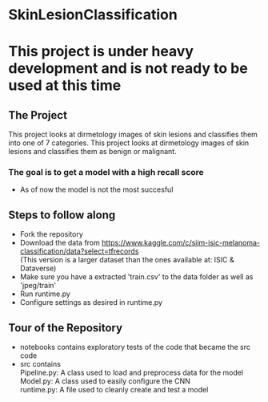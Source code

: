 # SkinLesionClassification

# This project is under heavy development and is not ready to be used at this time

## The Project
This project looks at dirmetology images of skin lesions and classifies them into one of 7 categories.
This project looks at dirmetology images of skin lesions and classifies them as benign or malignant.
 ### The goal is to get a model with a high recall score
 - As of now the model is not the most succesful

## Steps to follow along
- Fork the repository
- Download the data from https://www.kaggle.com/c/siim-isic-melanoma-classification/data?select=tfrecords <br />
    (This version is a larger dataset than the ones available at: ISIC &  Dataverse)
- Make sure you have a extracted 'train.csv' to the data folder as well as 'jpeg/train' 
- Run runtime.py
- Configure settings as desired in runtime.py

## Tour of the Repository
- notebooks contains exploratory tests of the code that became the src code
- src contains <br />
  Pipeline.py: A class used to load and preprocess data for the model <br />
  Model.py: A class used to easily configure the CNN <br />
  runtime.py: A file used to cleanly create and test a model <br />
